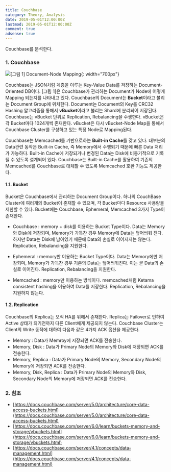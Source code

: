 ```yaml
---
title: Couchbase
category: Theory, Analysis
date: 2019-05-01T12:00:00Z
lastmod: 2019-05-01T12:00:00Z
comment: true
adsense: true
---
```


Couchbase를 분석한다.

### 1. Couchbase

![[그림 1] Document-Node Mapping]({{site.baseurl}}/images/theory_analysis/Couchbase/Document_Node_Mapping.PNG){: width="700px"}

Couchbase는 JSON처럼 계층을 이루는 Key-Value Data를 저장하는 Document-Oriented DB이다. [그림 1]은 Couchbase가 관리하는 Document가 Node에 어떻게 Mapping 되는지를 나타내고 있다. Couchbase의 Document는 **Bucket**이라고 불리는 Document Group에 위치한다. Document는 Document의 Key를 CRC32 Hashing 알고리즘을 통해서 **vBucket**이라고 불리는 Shard에 분리되어 저장된다. Couchbase는 vBucket 단위로 Replication, Rebalancing을 수생한다. vBucket은 각 Bucket마다 1024개씩 존재한다. vBucket은 다시 vBucket-Node Map을 통해서 Couchbase Cluster를 구성하고 있는 특정 Node로 Mapping된다.

Couchbase는 Memcached를 기반으로하는 **Built-in Cache**를 갖고 있다. 대부분의 Data관련 동작은 Built-in Cache, 즉 Memory에서 수행되기 때문에 빠른 Data 처리가 가능하다. Built-in Cache에 저장되거나 변경된 Data는 Disk에 비동기적으로 기록될 수 있도록 설계되어 있다. Couchbase는 Built-in Cache를 활용하여 기존의 Memcached를 Couchbase로 대체할 수 있도록 Memcached 호환 기능도 제공한다.

#### 1.1. Bucket

Bucket은 Couchbase에서 관리하는 Document Group이다. 하나의 CouchBase Cluster에 여러개의 Bucket이 존재할 수 있으며, 각 Bucket마다 Resource 사용량을 제한할 수 있다. Bucket에는 Couchbase, Ephemeral, Memcached 3가지 Type이 존재한다.

* Couchbase : memory + disk를 이용하는 Bucket Type이다. Data는 Memory와 Disk에 저장되며, Memory가 가득찬 경우 Memory에 Data는 덮어씌워 진다. 하지만 Data는 Disk에 남아있기 때문에 Data의 손실로 이어지지는 않는다. Replication, Rebalancing을 지원한다.

* Ephemeral : memory만 이용하는 Bucket Type이다. Data는 Memory에만 저장되며, Memory가 가득찬 경우 기존의 Data는 덮어씌워진다. 이는 곧 Data의 손실로 이어진다. Replication, Rebalancing을 지원한다.

* Memcached : memory만 이용하는 방식이다. memcached처럼 Ketama consistent hashing을 이용하여 Data를 저장한다. Replication, Rebalancing을 지원하지 않는다.

#### 1.2. Replication

Couchbase의 Replica는 오직 HA를 위해서 존재한다. Replica는 Failover로 인하여 Active 상태가 되기전까지 다른 Client에게 제공되지 않는다. Couchbase Cluster는 Client의 Write 동작에 대하여 다음과 같은 4가지 ACK 옵션을 제공한다.

* Memory : Data가  Memroy에 저장되면 ACK를 전송한다.
* Memory, Disk : Data가 Primary Node의 Memory와 Disk에 저장되면 ACK를 전송한다.
* Memory, Replica : Data가 Primary Node의 Memory, Secondary Node의 Memory에 저장되면 ACK를 전송한다.
* Memory, Disk, Replica : Data가 Primary Node의 Memory와 Disk, Secondary Node의 Memory에 저장되면 ACK를 전송한다.

### 2. 참조

* [https://docs.couchbase.com/server/5.0/architecture/core-data-access-buckets.html](https://docs.couchbase.com/server/5.0/architecture/core-data-access-buckets.html)
* [https://docs.couchbase.com/server/6.0/learn/buckets-memory-and-storage/vbuckets.html](https://docs.couchbase.com/server/6.0/learn/buckets-memory-and-storage/vbuckets.html)
* [https://docs.couchbase.com/server/4.1/concepts/data-management.html](https://docs.couchbase.com/server/4.1/concepts/data-management.html)
